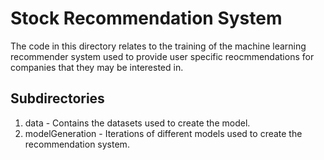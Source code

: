 # Stock Recommendation System
The code in this directory relates to the training of the machine learning recommender system used to provide user specific reocmmendations for companies that they may be interested in. 

## Subdirectories
1. data - Contains the datasets used to create the model.
2. modelGeneration - Iterations of different models used to create the recommendation system. 